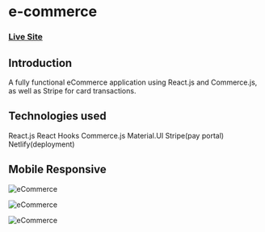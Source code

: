 # e-commerce

### [Live Site](https://worldofmusic-commerce.netlify.app/)

## Introduction

A fully functional eCommerce application using React.js and Commerce.js, as well as Stripe for card transactions. 

## Technologies used

React.js
React Hooks
Commerce.js
Material.UI
Stripe(pay portal)
Netlify(deployment)

## Mobile Responsive

![eCommerce](https://i.ibb.co/mH9SNNq/Build-an-e-commerce-1.png)

![eCommerce](https://i.ibb.co/mH9SNNq/Build-an-e-commerce-1.png)

![eCommerce](https://i.ibb.co/mH9SNNq/Build-an-e-commerce-1.png)